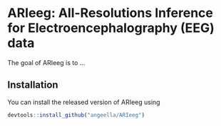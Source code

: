 
# ARIeeg: All-Resolutions Inference for Electroencephalography (EEG) data

<!-- badges: start -->
<!-- badges: end -->

The goal of ARIeeg is to ...

## Installation

You can install the released version of ARIeeg using  

``` r
devtools::install_github("angeella/ARIeeg")
```



